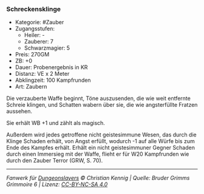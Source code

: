 ### Schreckensklinge

- Kategorie: #Zauber
- Zugangsstufen:
  - Heiler: -
  - Zauberer: 7
  - Schwarzmagier: 5
- Preis: 270GM
- ZB: +0
- Dauer: Probenergebnis in KR
- Distanz: VE x 2 Meter
- Abklingzeit: 100 Kampfrunden
- Art: Zaubern

Die verzauberte Waffe beginnt, Töne auszusenden, die wie weit entfernte Schreie klingen, und Schatten wabern über sie, die wie angsterfüllte Fratzen aussehen.

Sie erhält WB +1 und zählt als magisch.

Außerdem wird jedes getroffene nicht geistesimmune Wesen, das durch die Klinge Schaden erhält, von Angst erfüllt, wodurch -1 auf alle Würfe bis zum Ende des Kampfes erhält. Erhält ein nicht geistesimmuner Gegner Schaden durch einen Immersieg mit der Waffe, flieht er für W20 Kampfrunden wie durch den Zauber Terror (GRW, S. 70).

---

_Fanwerk für [Dungeonslayers](https://www.dungeonslayers.net/) © Christian Kennig | Quelle: Bruder Grimms Grimmoire 6 | Lizenz: [CC-BY-NC-SA 4.0](https://creativecommons.org/licenses/by-nc-sa/4.0/deed.de)_
